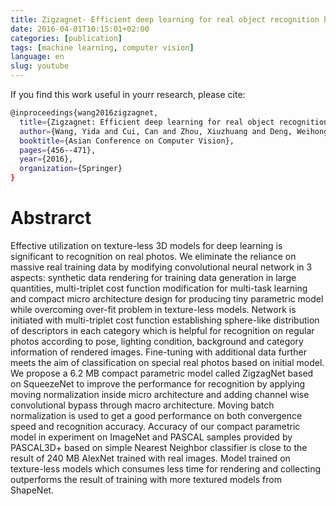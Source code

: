```yaml
---
title: Zigzagnet- Efficient deep learning for real object recognition based on 3D models
date: 2016-04-01T10:15:01+02:00
categories: [publication]
tags: [machine learning, computer vision]
language: en
slug: youtube
---
```


If you find this work useful in yourr research, please cite:

```bash
@inproceedings{wang2016zigzagnet,
  title={Zigzagnet: Efficient deep learning for real object recognition based on 3D models},
  author={Wang, Yida and Cui, Can and Zhou, Xiuzhuang and Deng, Weihong},
  booktitle={Asian Conference on Computer Vision},
  pages={456--471},
  year={2016},
  organization={Springer}
}	
```

# Abstrarct

Effective utilization on texture-less 3D models for deep learning is significant to recognition on real photos. We eliminate the reliance on massive real training data by modifying convolutional neural network in 3 aspects: synthetic data rendering for training data generation in large quantities, multi-triplet cost function modification for multi-task learning and compact micro architecture design for producing tiny parametric model while overcoming over-fit problem in texture-less models. Network is initiated with multi-triplet cost function establishing sphere-like distribution of descriptors in each category which is helpful for recognition on regular photos according to pose, lighting condition, background and category information of rendered images. Fine-tuning with additional data further meets the aim of classification on special real photos based on initial model. We propose a 6.2 MB compact parametric model called ZigzagNet based on SqueezeNet to improve the performance for recognition by applying moving normalization inside micro architecture and adding channel wise convolutional bypass through macro architecture.  Moving batch normalization is used to get a good performance on both convergence speed and recognition accuracy. Accuracy of our compact parametric model in experiment on ImageNet and PASCAL samples provided by PASCAL3D+ based on simple Nearest Neighbor classifier is close to the result of 240 MB AlexNet trained with real images. Model trained on texture-less models which consumes less time for rendering and collecting outperforms the result of training with more textured models from ShapeNet.
